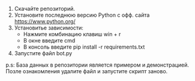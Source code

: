 1. Скачайте репозиторий.
2. Установите последнюю версию Python с офф. сайта https://www.python.org/
3. Установитье зависимости: 
	- Нажмите комбинацию клавиш win + r
	- В окне введите cmd
 	- В консоль введите pip install -r requirements.txt
4. Запустите файл bot.py

p.s: База данных в репозитории является примером и демонстрацией. Позле ознакомления удалите файл и запустите скрипт заново.
